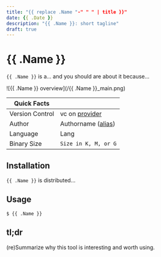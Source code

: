 ```yaml
---
title: "{{ replace .Name "-" " " | title }}"
date: {{ .Date }}
description: "{{ .Name }}: short tagline"
draft: true
---
```


# {{ .Name }}

`{{ .Name }}` is a... and you should are about it because...

![{{ .Name }} overview](/{{ .Name }}_main.png)

| Quick Facts | |
| ---- | ----------- |
| Version Control | vc on [provider](https://site.com/) |
| Author | Authorname ([alias](https://author.link)) |
| Language | Lang |
| Binary Size | `Size in K, M, or G` |

## Installation

`{{ .Name }}` is distributed...

## Usage

```text
$ {{ .Name }}
```

## tl;dr

(re)Summarize why this tool is interesting and worth using.
